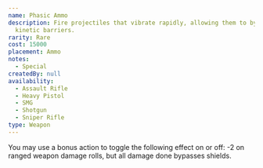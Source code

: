 ```yaml
---
name: Phasic Ammo
description: Fire projectiles that vibrate rapidly, allowing them to bypass
  kinetic barriers.
rarity: Rare
cost: 15000
placement: Ammo
notes:
  - Special
createdBy: null
availability:
  - Assault Rifle
  - Heavy Pistol
  - SMG
  - Shotgun
  - Sniper Rifle
type: Weapon
---
```

You may use a bonus action to toggle the following effect on or off: -2 on ranged weapon damage rolls, but all damage done bypasses shields.
